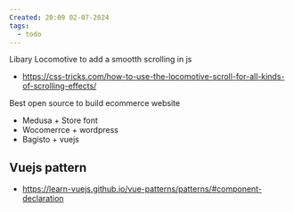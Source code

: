 ```yaml
---
Created: 20:09 02-07-2024
tags:
  - todo
---
```


Libary Locomotive to add a smootth scrolling in js
- https://css-tricks.com/how-to-use-the-locomotive-scroll-for-all-kinds-of-scrolling-effects/

Best open source to build ecommerce website 
- Medusa + Store font 
- Wocomerrce + wordpress
- Bagisto + vuejs 

## Vuejs pattern 
- https://learn-vuejs.github.io/vue-patterns/patterns/#component-declaration

